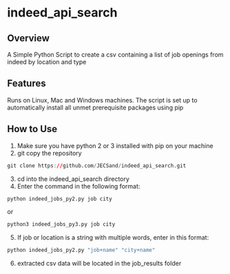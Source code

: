 # indeed_api_search

## Overview

A Simple Python Script to create a csv containing a list of job openings from indeed by location and type

## Features
Runs on Linux, Mac and Windows machines.
The script is set up to automatically install all unmet prerequisite packages using pip

## How to Use
1. Make sure you have python 2 or 3 installed with pip on your machine
2. git copy the repository
```R
git clone https://github.com/JECSand/indeed_api_search.git
```
3. cd into the indeed_api_search directory
4. Enter the command in the following format:
```R
python indeed_jobs_py2.py job city
```
or
```R
python3 indeed_jobs_py3.py job city
```
5. If job or location is a string with multiple words, enter in this format:
```R
python indeed_jobs_py2.py "job+name" "city+name"
```
6. extracted csv data will be located in the job_results folder
